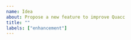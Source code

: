 ```yaml
---
name: Idea
about: Propose a new feature to improve Quacc
title: ""
labels: ["enhancement"]
---
```


<!--
Please describe your proposed idea as well as any alternatives you have considered.
-->
